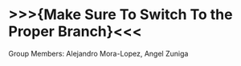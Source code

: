 # >>>{Make Sure To Switch To the Proper Branch}<<<

Group Members:
  Alejandro Mora-Lopez,
  Angel Zuniga
